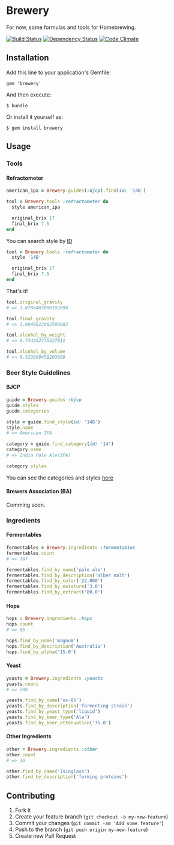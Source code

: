 # Brewery

For now, some formulas and tools for Homebrewing.

[![Build Status](https://travis-ci.org/zigotto/brewery.png?branch=master)](https://travis-ci.org/zigotto/brewery)
[![Dependency Status](https://gemnasium.com/zigotto/brewery.png)](https://gemnasium.com/zigotto/brewery)
[![Code Climate](https://codeclimate.com/github/zigotto/brewery.png)](https://codeclimate.com/github/zigotto/brewery)

## Installation

Add this line to your application's Gemfile:

    gem 'brewery'

And then execute:

    $ bundle

Or install it yourself as:

    $ gem install brewery

## Usage

### Tools

#### Refractometer

```ruby
american_ipa = Brewery.guides(:bjcp).find(id: '14B')

tool = Brewery.tools :refractometer do
  style american_ipa

  original_brix 17
  final_brix 7.5
end
```

You can search style by [ID](bjcp-categories.md)

```ruby
tool = Brewery.tools :refractometer do
  style '14B'

  original_brix 17
  final_brix 7.5
end
```

That's it!

```ruby
tool.original_gravity
# => 1.0706483000102098

tool.final_gravity
# => 1.0049822062500002

tool.alcohol_by_weight
# => 6.734352775327011

tool.alcohol_by_volume
# => 8.523809458203969
```

### Beer Style Guidelines

#### BJCP

```ruby
guide = Brewery.guides :bjcp
guide.styles
guide.categories

style = guide.find_style(id: '14B')
style.name
# => American IPA

category = guide.find_category(id: '14')
category.name
# => India Pale Ale(IPA)

category.styles
```

You can see the categories and styles [here](bjcp-categories.md)

#### Brewers Association (BA)

Comming soon.

### Ingredients

#### Fermentables

```ruby
fermentables = Brewery.ingredients :fermentables
fermentables.count
# => 187

fermentables.find_by_name('pale ale')
fermentables.find_by_description('alber malt')
fermentables.find_by_color('22.000')
fermentables.find_by_moisture('3.0')
fermentables.find_by_extract('80.0')
```

#### Hops

```ruby
hops = Brewery.ingredients :hops
hops.count
# => 85

hops.find_by_name('magnum')
hops.find_by_description('Australia')
hops.find_by_alpha('15.0')
```

#### Yeast

```ruby
yeasts = Brewery.ingredients :yeasts
yeasts.count
# => 208

yeasts.find_by_name('us-05')
yeasts.find_by_description('fermenting strain')
yeasts.find_by_yeast_type('liquid')
yeasts.find_by_beer_type('Ale')
yeasts.find_by_beer_attenuation('75.0')
```

#### Other Ingredients

```ruby
other = Brewery.ingredients :other
other.count
# => 30

other.find_by_name('Isinglass')
other.find_by_description('forming proteins')
```

## Contributing

1. Fork it
2. Create your feature branch (`git checkout -b my-new-feature`)
3. Commit your changes (`git commit -am 'Add some feature'`)
4. Push to the branch (`git push origin my-new-feature`)
5. Create new Pull Request
